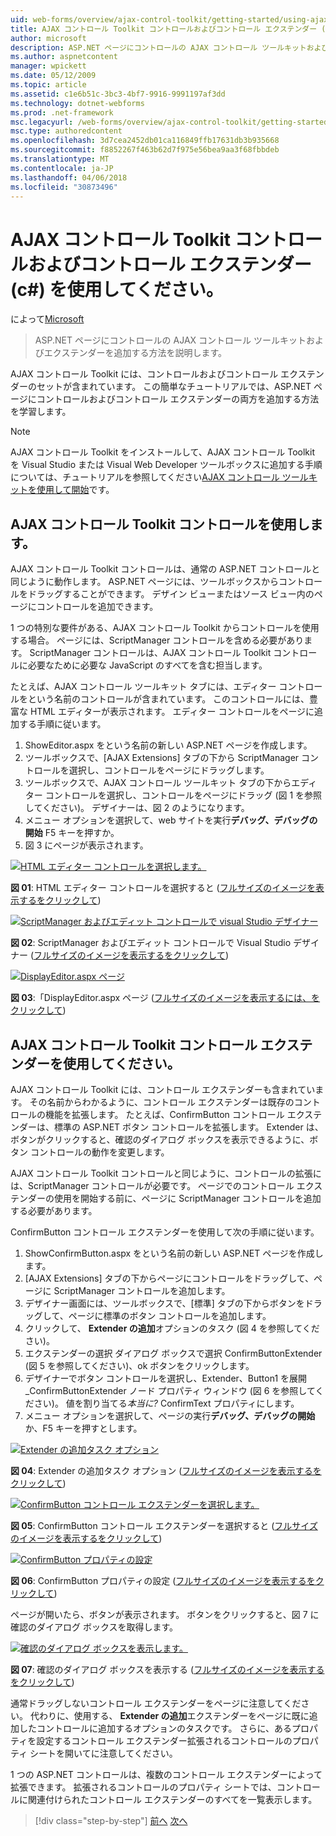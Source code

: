 ```yaml
---
uid: web-forms/overview/ajax-control-toolkit/getting-started/using-ajax-control-toolkit-controls-and-control-extenders-cs
title: AJAX コントロール Toolkit コントロールおよびコントロール エクステンダー (c#) を使用して |Microsoft ドキュメント
author: microsoft
description: ASP.NET ページにコントロールの AJAX コントロール ツールキットおよびエクステンダーを追加する方法を説明します。
ms.author: aspnetcontent
manager: wpickett
ms.date: 05/12/2009
ms.topic: article
ms.assetid: c1e6b51c-3bc3-4bf7-9916-9991197af3dd
ms.technology: dotnet-webforms
ms.prod: .net-framework
msc.legacyurl: /web-forms/overview/ajax-control-toolkit/getting-started/using-ajax-control-toolkit-controls-and-control-extenders-cs
msc.type: authoredcontent
ms.openlocfilehash: 3d7cea2452db01ca116849ffb17631db3b935668
ms.sourcegitcommit: f8852267f463b62d7f975e56bea9aa3f68fbbdeb
ms.translationtype: MT
ms.contentlocale: ja-JP
ms.lasthandoff: 04/06/2018
ms.locfileid: "30873496"
---
```

<a name="using-ajax-control-toolkit-controls-and-control-extenders-c"></a>AJAX コントロール Toolkit コントロールおよびコントロール エクステンダー (c#) を使用してください。
====================
によって[Microsoft](https://github.com/microsoft)

> ASP.NET ページにコントロールの AJAX コントロール ツールキットおよびエクステンダーを追加する方法を説明します。


AJAX コントロール Toolkit には、コントロールおよびコントロール エクステンダーのセットが含まれています。 この簡単なチュートリアルでは、ASP.NET ページにコントロールおよびコントロール エクステンダーの両方を追加する方法を学習します。

> [!NOTE] 
> 
> AJAX コントロール Toolkit をインストールして、AJAX コントロール Toolkit を Visual Studio または Visual Web Developer ツールボックスに追加する手順については、チュートリアルを参照してください[AJAX コントロール ツールキットを使用して開始](get-started-with-the-ajax-control-toolkit-cs.md)です。


## <a name="using-ajax-control-toolkit-controls"></a>AJAX コントロール Toolkit コントロールを使用します。

AJAX コントロール Toolkit コントロールは、通常の ASP.NET コントロールと同じように動作します。 ASP.NET ページには、ツールボックスからコントロールをドラッグすることができます。 デザイン ビューまたはソース ビュー内のページにコントロールを追加できます。

1 つの特別な要件がある、AJAX コントロール Toolkit からコントロールを使用する場合。 ページには、ScriptManager コントロールを含める必要があります。 ScriptManager コントロールは、AJAX コントロール Toolkit コントロールに必要なために必要な JavaScript のすべてを含む担当します。

たとえば、AJAX コントロール ツールキット タブには、エディター コントロールをという名前のコントロールが含まれています。 このコントロールには、豊富な HTML エディターが表示されます。 エディター コントロールをページに追加する手順に従います。

1. ShowEditor.aspx をという名前の新しい ASP.NET ページを作成します。
2. ツールボックスで、[AJAX Extensions] タブの下から ScriptManager コントロールを選択し、コントロールをページにドラッグします。
3. ツールボックスで、AJAX コントロール ツールキット タブの下からエディター コントロールを選択し、コントロールをページにドラッグ (図 1 を参照してください)。 デザイナーは、図 2 のようになります。
4. メニュー オプションを選択して、web サイトを実行**デバッグ、デバッグの開始** F5 キーを押すか。
5. 図 3 にページが表示されます。


[![HTML エディター コントロールを選択します。](using-ajax-control-toolkit-controls-and-control-extenders-cs/_static/image1.jpg)](using-ajax-control-toolkit-controls-and-control-extenders-cs/_static/image1.png)

**図 01**: HTML エディター コントロールを選択すると ([フルサイズのイメージを表示するをクリックして](using-ajax-control-toolkit-controls-and-control-extenders-cs/_static/image2.png))


[![ScriptManager およびエディット コントロールで visual Studio デザイナー](using-ajax-control-toolkit-controls-and-control-extenders-cs/_static/image2.jpg)](using-ajax-control-toolkit-controls-and-control-extenders-cs/_static/image3.png)

**図 02**: ScriptManager およびエディット コントロールで Visual Studio デザイナー ([フルサイズのイメージを表示するをクリックして](using-ajax-control-toolkit-controls-and-control-extenders-cs/_static/image4.png))


[![DisplayEditor.aspx ページ](using-ajax-control-toolkit-controls-and-control-extenders-cs/_static/image3.jpg)](using-ajax-control-toolkit-controls-and-control-extenders-cs/_static/image5.png)

**図 03**:「DisplayEditor.aspx ページ ([フルサイズのイメージを表示するには、をクリックして](using-ajax-control-toolkit-controls-and-control-extenders-cs/_static/image6.png))


## <a name="using-ajax-control-toolkit-control-extenders"></a>AJAX コントロール Toolkit コントロール エクステンダーを使用してください。

AJAX コントロール Toolkit には、コントロール エクステンダーも含まれています。 その名前からわかるように、コントロール エクステンダーは既存のコントロールの機能を拡張します。 たとえば、ConfirmButton コントロール エクステンダーは、標準の ASP.NET ボタン コントロールを拡張します。 Extender は、ボタンがクリックすると、確認のダイアログ ボックスを表示できるように、ボタン コントロールの動作を変更します。

AJAX コントロール Toolkit コントロールと同じように、コントロールの拡張には、ScriptManager コントロールが必要です。 ページでのコントロール エクステンダーの使用を開始する前に、ページに ScriptManager コントロールを追加する必要があります。

ConfirmButton コントロール エクステンダーを使用して次の手順に従います。

1. ShowConfirmButton.aspx をという名前の新しい ASP.NET ページを作成します。
2. [AJAX Extensions] タブの下からページにコントロールをドラッグして、ページに ScriptManager コントロールを追加します。
3. デザイナー画面には、ツールボックスで、[標準] タブの下からボタンをドラッグして、ページに標準のボタン コントロールを追加します。
4. クリックして、 **Extender の追加**オプションのタスク (図 4 を参照してください)。
5. エクステンダーの選択 ダイアログ ボックスで選択 ConfirmButtonExtender (図 5 を参照してください)、ok ボタンをクリックします。
6. デザイナーでボタン コントロールを選択し、Extender、Button1 を展開\_ConfirmButtonExtender ノード プロパティ ウィンドウ (図 6 を参照してください)。 値を割り当てる*本当に?* ConfirmText プロパティにします。
7. メニュー オプションを選択して、ページの実行**デバッグ、デバッグの開始**か、F5 キーを押すとします。


[![Extender の追加タスク オプション](using-ajax-control-toolkit-controls-and-control-extenders-cs/_static/image4.jpg)](using-ajax-control-toolkit-controls-and-control-extenders-cs/_static/image7.png)

**図 04**: Extender の追加タスク オプション ([フルサイズのイメージを表示するをクリックして](using-ajax-control-toolkit-controls-and-control-extenders-cs/_static/image8.png))


[![ConfirmButton コントロール エクステンダーを選択します。](using-ajax-control-toolkit-controls-and-control-extenders-cs/_static/image5.jpg)](using-ajax-control-toolkit-controls-and-control-extenders-cs/_static/image9.png)

**図 05**: ConfirmButton コントロール エクステンダーを選択すると ([フルサイズのイメージを表示するをクリックして](using-ajax-control-toolkit-controls-and-control-extenders-cs/_static/image10.png))


[![ConfirmButton プロパティの設定](using-ajax-control-toolkit-controls-and-control-extenders-cs/_static/image6.jpg)](using-ajax-control-toolkit-controls-and-control-extenders-cs/_static/image11.png)

**図 06**: ConfirmButton プロパティの設定 ([フルサイズのイメージを表示するをクリックして](using-ajax-control-toolkit-controls-and-control-extenders-cs/_static/image12.png))


ページが開いたら、ボタンが表示されます。 ボタンをクリックすると、図 7 に確認のダイアログ ボックスを取得します。


[![確認のダイアログ ボックスを表示します。](using-ajax-control-toolkit-controls-and-control-extenders-cs/_static/image7.jpg)](using-ajax-control-toolkit-controls-and-control-extenders-cs/_static/image13.png)

**図 07**: 確認のダイアログ ボックスを表示する ([フルサイズのイメージを表示するをクリックして](using-ajax-control-toolkit-controls-and-control-extenders-cs/_static/image14.png))


通常ドラッグしないコントロール エクステンダーをページに注意してください。 代わりに、使用する、 **Extender の追加**エクステンダーをページに既に追加したコントロールに追加するオプションのタスクです。 さらに、あるプロパティを設定するコントロール エクステンダー拡張されるコントロールのプロパティ シートを開いてに注意してください。

1 つの ASP.NET コントロールは、複数のコントロール エクステンダーによって拡張できます。 拡張されるコントロールのプロパティ シートでは、コントロールに関連付けられたコントロール エクステンダーのすべてを一覧表示します。

> [!div class="step-by-step"]
> [前へ](get-started-with-the-ajax-control-toolkit-cs.md)
> [次へ](creating-a-custom-ajax-control-toolkit-control-extender-cs.md)

